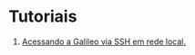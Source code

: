 # Tutoriais

1. [Acessando a Galileo via SSH em rede local.](https://github.com/gumadeiras/inf-microcontroladores/blob/master/Tutorias/ssh.md)
